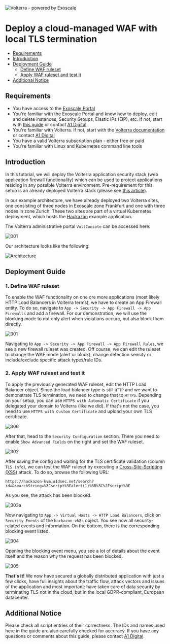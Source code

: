 ![Volterra - powered by Exoscale](img/volterra-powered-by-exoscale.png)

# Deploy a cloud-managed WAF with local TLS termination

* [Requirements](#requirements)
* [Introduction](#introduction)
* [Deployment Guide](#deployment-guide)
	- [Define WAF ruleset](#1-define-waf-ruleset)
	- [Apply WAF ruleset and test it](#2-apply-waf-ruleset-and-test-it)
* [Additional Notice](#additional-notice)

## Requirements

* You have access to the [Exoscale Portal](https://portal.exoscale.com)
* You're familiar with the Exoscale Portal and know how to deploy, edit and delete instances, Security Groups, Elastic IPs (EIP), etc. If not, start with [this guide](https://community.exoscale.com/documentation/compute/quick-start/) or contact [A1 Digital](mailto:vendors.security@a1.digital)
* You're familiar with Volterra. If not, start with the [Volterra documentation](https://www.volterra.io/docs) or contact [A1 Digital](mailto:vendors.security@a1.digital)
* You have a valid Volterra subscription plan - either free or paid
* You're familiar with Linux and Kubernetes command line tools

## Introduction

In this tutorial, we will deploy the Volterra application security stack (web application firewall functionality) which can be used to protect applications residing in any possible Volterra environment. Pre-requirement for this setup is an already deployed Volterra stack (please see [this article](volterra-site-kvm.md)). 

In our example architecture, we have already deployed two Volterra sites, one consisting of three nodes in Exoscale zone Frankfurt and one with three nodes in zone Zurich. These two sites are part of a virtual Kubernetes deployment, which hosts the [Hackazon](https://github.com/rapid7/hackazon) example application. 

The Volterra administrative portal ```VoltConsole``` can be accessed here: 

![001](img/001.png)

Our architecture looks like the following:

![Architecture](img/arch002.png)

## Deployment Guide

### 1. Define WAF ruleset

To enable the WAF functionality on one ore more applications (most likely HTTP Load Balancers in Volterra terms), we have to create an App Firewall entity. To do so, navigate to ```App -> Security -> App Firewall -> App Firewalls``` and add a firewall. For our demonstration, we will use the blocking mode to not only alert when violations occure, but also block them directly. 

![301](img/301.png)

Navigating to ```App -> Security -> App Firewall -> App Firewall Rules```, we see a new firewall ruleset was created. Off course, we can edit the ruleset to change the WAF mode (alert or block), change detection sensity or include/exclude specific attack types/rule IDs. 

### 2. Apply WAF ruleset and test it

To apply the previously generated WAF ruleset, edit the HTTP Load Balancer object. Since the load balancer type is still ```HTTP``` and we want to demonstrate TLS termination, we need to change that to ```HTTPS```. Depending on your setup, you can use ```HTTPS with Automatic Certificate``` if you delegated your domain to Volterra (like we did). If that's not the case, you need to use ```HTTPS with Custom Certificate``` and upload your own TLS certificate. 

![306](img/306.png)

After that, head to the ```Security Configuration``` section. There you need to enable ```Show Advanced Fields``` on the right and set the WAF ruleset.

![302](img/302.png)

After saving the config and waiting for the TLS certificate validation (column ```TLS info```), we can test the WAF ruleset by executing a [Cross-Site-Scripting (XSS)](https://en.wikipedia.org/wiki/Cross-site_scripting) attack. To do so, browse the following URL:

```
https://hackazon-kvm.a1dsec.net/search?id=&searchString=%3Cscript%3Ealert(1)%3B%3C%2Fscript%3E
```

As you see, the attack has been blocked. 

![303a](img/303a.png)

Now navigating to ```App -> Virtual Hosts -> HTTP Load Balancers```, click on ```Security Events``` of the ```hackazon-vk8s``` object. You see now all security-related events and information. On the bottom, there is the corresponding blocking event listed.

![304](img/304.png)

Opening the blocking event menu, you see a lot of details about the event itself and the reason why the request has been blocked. 

![305](img/305.png)

**That's it!** We now have secured a globally distributed application with just a few clicks, have full insights about the traffic flow, attack vectors and issues of the application and most important: have taken care of data security by terminating TLS not in the cloud, but in the local GDPR-compliant, European datacenter. 


## Additional Notice

Please check all script entries of their correctness. The IDs and names used here in the guide are also carefully checked for accuracy. If you have any questions or comments about this guide, please contact [A1 Digital](mailto:vendors.security@a1.digital).